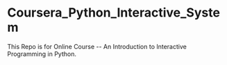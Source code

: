 Coursera_Python_Interactive_System
==================================
This Repo is for Online Course -- An Introduction to Interactive Programming in Python. 
